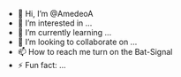 - 👋 Hi, I’m @AmedeoA
- 👀 I’m interested in ...
- 🌱 I’m currently learning ...
- 💞️ I’m looking to collaborate on ...
- 📫 How to reach me turn on the Bat-Signal 
- ⚡ Fun fact: ...

<!---
AmedeoA/AmedeoA is a ✨ special ✨ repository because its `README.md` (this file) appears on your GitHub profile.
You can click the Preview link to take a look at your changes.
--->
